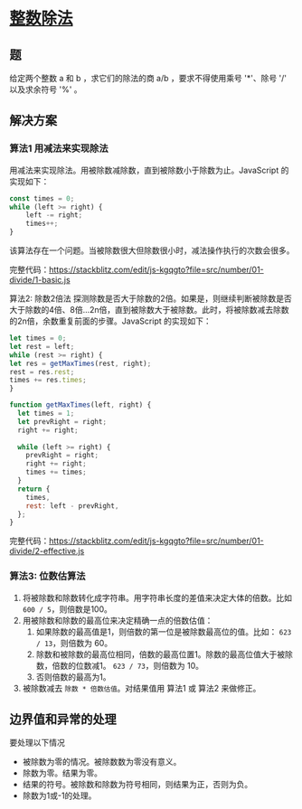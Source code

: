 # [整数除法](https://leetcode-cn.com/problems/xoh6Oh/)
## 题
给定两个整数 a 和 b ，求它们的除法的商 a/b ，要求不得使用乘号 '\*'、除号 '/' 以及求余符号 '%' 。

## 解决方案
### 算法1  用减法来实现除法
用减法来实现除法。用被除数减除数，直到被除数小于除数为止。JavaScript 的实现如下：
```js
const times = 0;
while (left >= right) {
    left -= right;
    times++;
}
```

该算法存在一个问题。当被除数很大但除数很小时，减法操作执行的次数会很多。

完整代码：https://stackblitz.com/edit/js-kgqgto?file=src/number/01-divide/1-basic.js

算法2:  除数2倍法
探测除数是否大于除数的2倍。如果是，则继续判断被除数是否大于除数的4倍、8倍...2n倍，直到被除数大于被除数。此时，将被除数减去除数的2n倍，余数重复前面的步骤。JavaScript 的实现如下：
```js
let times = 0;
let rest = left;
while (rest >= right) {
let res = getMaxTimes(rest, right);
rest = res.rest;
times += res.times;
}

function getMaxTimes(left, right) {
  let times = 1;
  let prevRight = right;
  right += right;
  
  while (left >= right) {
    prevRight = right;
    right += right;
    times += times;
  }
  return {
    times,
    rest: left - prevRight,
  };
}
```

完整代码：https://stackblitz.com/edit/js-kgqgto?file=src/number/01-divide/2-effective.js

### 算法3: 位数估算法
1. 将被除数和除数转化成字符串。用字符串长度的差值来决定大体的倍数。比如 `600 / 5`，则倍数是100。 
2. 用被除数和除数的最高位来决定精确一点的倍数估值： 
   1. 如果除数的最高值是1，则倍数的第一位是被除数最高位的值。比如： `623 / 13`，则倍数为 60。
   2. 除数和被除数的最高位相同，倍数的最高位置1。除数的最高位值大于被除数，倍数的位数减1。 `623 / 73`，则倍数为 10。
   3. 否则倍数的最高为1。
3. 被除数减去 `除数 * 倍数估值`。对结果值用 算法1 或 算法2 来做修正。

## 边界值和异常的处理
要处理以下情况
* 被除数为零的情况。被除数数为零没有意义。
* 除数为零。结果为零。
* 结果的符号。被除数和除数为符号相同，则结果为正，否则为负。
* 除数为1或-1的处理。